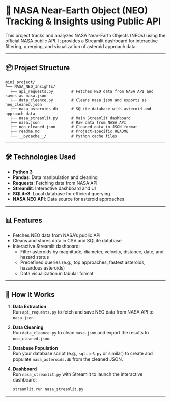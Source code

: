 # 🚀 NASA Near-Earth Object (NEO) Tracking & Insights using Public API

This project tracks and analyzes NASA Near-Earth Objects (NEOs) using the official NASA public API. It provides a Streamlit dashboard for interactive filtering, querying, and visualization of asteroid approach data.

---

## 📦 Project Structure

```mini_project/```   
```└── NASA_NEO_Insights/```   
 ```   ├── api_requests.py        # Fetches NEO data from NASA API and saves as nasa.json  ```    
 ```   ├── data_cleance.py        # Cleans nasa.json and exports as neo_cleaned.json  ```  
 ```   ├── nasa_asteroids.db      # SQLite database with asteroid and approach data  ```  
 ```   ├── nasa_streamlit.py      # Main Streamlit dashboard  ```  
 ```   ├── nasa.json              # Raw data from NASA API  ```  
 ```   ├── neo_cleaned.json       # Cleaned data in JSON format  ```  
 ```   ├── readme.md              # Project-specific README  ```  
 ```   └── __pycache__/           # Python cache files  ```  

---

## 🛠️ Technologies Used

- **Python 3**
- **Pandas**: Data manipulation and cleaning
- **Requests**: Fetching data from NASA API
- **Streamlit**: Interactive dashboard and UI
- **SQLite3**: Local database for efficient querying
- **NASA NEO API**: Data source for asteroid approaches

---

## 📊 Features

- Fetches NEO data from NASA’s public API
- Cleans and stores data in CSV and SQLite database
- Interactive Streamlit dashboard:
  - Filter asteroids by magnitude, diameter, velocity, distance, date, and hazard status
  - Predefined queries (e.g., top approaches, fastest asteroids, hazardous asteroids)
  - Data visualization in tabular format

---

## 🚦 How It Works

1. **Data Extraction**  
   Run `api_requests.py` to fetch and save NEO data from NASA API to `nasa.json`.

2. **Data Cleaning**  
   Run `data_cleance.py` to clean `nasa.json` and export the results to `neo_cleaned.json`.

3. **Database Population**  
   Run your database script (e.g., `sqlite3.py` or similar) to create and populate `nasa_asteroids.db` from the cleaned JSON.

4. **Dashboard**  
   Run `nasa_streamlit.py` with Streamlit to launch the interactive dashboard:
   ```sh
   streamlit run nasa_streamlit.py
   ```

---

